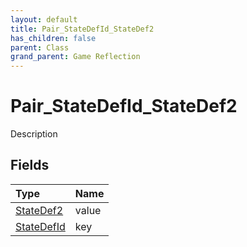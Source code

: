 ```yaml
---
layout: default
title: Pair_StateDefId_StateDef2
has_children: false
parent: Class
grand_parent: Game Reflection
---
```

# Pair_StateDefId_StateDef2
Description 

## Fields

| Type | Name |
|:----------|:--------------|
| [StateDef2](/riftbreaker-wiki/docs/game-reflection/components/state_def2/) | value |
| [StateDefId](/riftbreaker-wiki/docs/game-reflection/classes/state_def_id/) | key |

